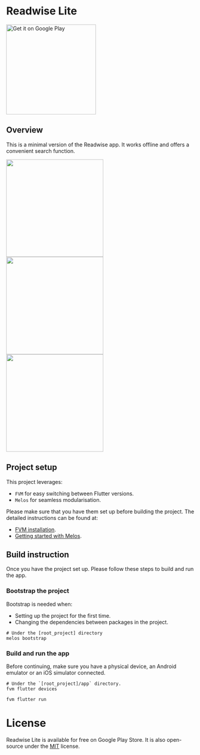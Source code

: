 # Readwise Lite

<a href='https://play.google.com/store/apps/details?id=com.rdev.readwise_lite'><img alt='Get it on Google Play' src='https://play.google.com/intl/en_us/badges/images/generic/en_badge_web_generic.png' width=240/></a>

## Overview

This is a minimal version of the Readwise app. It works offline and offers a convenient search function.

<img src="https://user-images.githubusercontent.com/11256533/211848966-c4dd59a8-28fb-4283-8dcb-6f48207a0831.png" width="260"/> <img src="https://user-images.githubusercontent.com/11256533/211849894-e22bfd7c-36dc-48fa-b630-6f9c9d9b1137.png" width="260"/> <img src="https://user-images.githubusercontent.com/11256533/211849949-796c72e3-08a6-4804-81c6-4987975324fd.png" width="260"/>


## Project setup

This project leverages:

- `FVM` for easy switching between Flutter versions.
- `Melos` for seamless modularisation.

Please make sure that you have them set up before building the project. The detailed instructions can be found at:

- [FVM installation](https://fvm.app/docs/getting_started/overview).
- [Getting started with Melos](https://melos.invertase.dev/getting-started).

## Build instruction

Once you have the project set up. Please follow these steps to build and run the app.

### Bootstrap the project

Bootstrap is needed when:

- Setting up the project for the first time.
- Changing the dependencies between packages in the project.

```shell
# Under the [root_project] directory
melos bootstrap
```

### Build and run the app

Before continuing, make sure you have a physical device, an Android emulator or an iOS simulator connected.

```shell
# Under the `[root_project]/app` directory.
fvm flutter devices

fvm flutter run
```

# License

Readwise Lite is available for free on Google Play Store. It is also open-source under
the [MIT](https://github.com/rockiedo/readwise-lite/blob/master/LICENSE) license.
